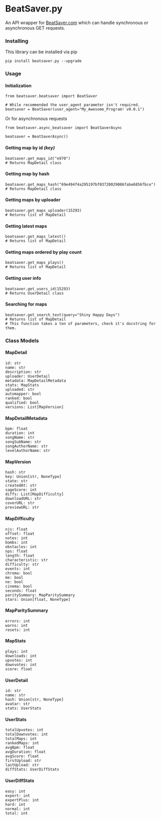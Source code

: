 # BeatSaver.py
An API wrapper for [BeatSaver.com](https://beatsaver.com/) which can handle synchronous or asynchronous GET requests.
### Installing
This library can be installed via pip

    pip install beatsaver.py --upgrade

### Usage
#### Initialization
    from beatsaver.beatsaver import BeatSaver
    
    # While recommended the user_agent parameter isn't required.
    beatsaver = BeatSaver(user_agent="My_Awesome_Program! v0.0.1")
Or for asynchronous requests

    from beatsaver.async_beatsaver import BeatSaverAsync
    
    beatsaver = BeatSaverAsync()
#### Getting map by id *(key)*
    beatsaver.get_maps_id("e970")
    # Returns MapDetail class
#### Getting map by hash
    beatsaver.get_maps_hash("69e494f4a295197bf03720029086fabe6856fbce")
    # Returns MapDetail class
#### Getting maps by uploader
    beatsaver.get_maps_uploader(15293)
    # Returns list of MapDetail
#### Getting latest maps
    beatsaver.get_maps_latest()
    # Returns list of MapDetail
#### Getting maps ordered by play count
    beatsaver.get_maps_plays()
    # Returns list of MapDetail
#### Getting user info
    beatsaver.get_users_id(15293)
    # Returns UserDetail class
#### Searching for maps
    beatsaver.get_search_text(query="Shiny Happy Days")
    # Returns list of MapDetail
    # This function takes a ton of parameters, check it's docstring for them.
### Class Models
#### MapDetail
    id: str
	name: str
	description: str
	uploader: UserDetail
	metadata: MapDetailMetadata
	stats: MapStats
	uploaded: str
	automapper: bool
	ranked: bool
	qualified: bool
	versions: List[MapVersion]
#### MapDetailMetadata
    bpm: float
    duration: int
    songName: str
    songSubName: str
    songAuthorName: str
    levelAuthorName: str
#### MapVersion
    hash: str
    key: Union[str, NoneType]
    state: str
    createdAt: str
    sageScore: int
    diffs: List[MapDifficulty]
    downloadURL: str
    coverURL: str
    previewURL: str
#### MapDifficulty
    njs: float
    offset: float
    notes: int
    bombs: int
    obstacles: int
    nps: float
    length: float
    characteristic: str
    difficulty: str
    events: int
    chroma: bool
    me: bool
    ne: bool
    cinema: bool
    seconds: float
    paritySummary: MapParitySummary
    stars: Union[float, NoneType]
#### MapParitySummary
	errors: int
	warns: int
	resets: int
#### MapStats
    plays: int
    downloads: int
    upvotes: int
    downvotes: int
    score: float
#### UserDetail
    id: str
    name: str
    hash: Union[str, NoneType]
    avatar: str
    stats: UserStats
#### UserStats
    totalUpvotes: int
    totalDownvotes: int
    totalMaps: int
    rankedMaps: int
    avgBpm: float
    avgDuration: float
    avgScore: float
    firstUpload: str
    lastUpload: str
    diffStats: UserDiffStats
#### UserDiffStats
    easy: int
    expert: int
    expertPlus: int
    hard: int
    normal: int
    total: int